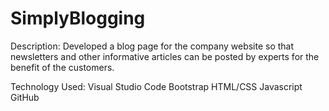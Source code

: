 # SimplyBlogging

Description:
  Developed a blog page for the company website so that newsletters and other informative articles can be posted by experts for the benefit of the customers.

Technology Used:
  Visual Studio Code
  Bootstrap
  HTML/CSS
  Javascript
  GitHub

